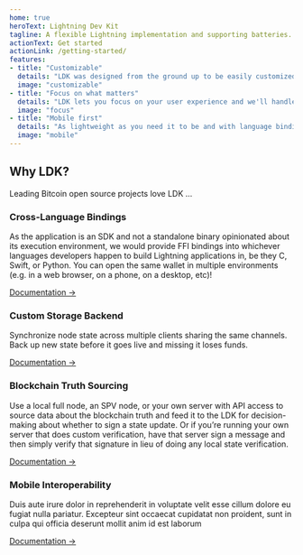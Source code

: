 ```yaml
---
home: true
heroText: Lightning Dev Kit
tagline: A flexible Lightning implementation and supporting batteries.
actionText: Get started
actionLink: /getting-started/
features:
- title: "Customizable"
  details: "LDK was designed from the ground up to be easily customized to your application needs: persistence, networking, chain source, routing, key management, wallet, you name it."
  image: "customizable"
- title: "Focus on what matters"
  details: "LDK lets you focus on your user experience and we'll handle all the low-level lightning logic."
  image: "focus"
- title: "Mobile first"
  details: "As lightweight as you need it to be and with language bindings suitable for iOS or Android -- it may be written in secure Rust, but you'll never have to touch Rust code."
  image: "mobile"
---
```


<div class="intro">
<h2>Why LDK?</h2>
<p>Leading Bitcoin open source projects love LDK …</p>
</div>

<div class="features">
<div class="feature">
<h3>Cross-Language Bindings</h3>

As the application is an SDK and not a standalone binary opinionated about its execution environment, we would provide FFI bindings into whichever languages developers happen to build Lightning applications in, be they C, Swift, or Python. You can open the same wallet in multiple environments (e.g. in a web browser, on a phone, on a desktop, etc)!

[Documentation →](./getting-started/)

</div>

<div class="feature">
<h3>Custom Storage Backend</h3>

Synchronize node state across multiple clients sharing the same channels. Back up new state before it goes live and missing it loses funds.

[Documentation →](./getting-started/)

</div>

<div class="feature">
<h3>Blockchain Truth Sourcing</h3>

Use a local full node, an SPV node, or your own server with API access to source data about the blockchain truth and feed it to the LDK for decision-making about whether to sign a state update. Or if you’re running your own server that does custom verification, have that server sign a message and then simply verify that signature in lieu of doing any local state verification.

[Documentation →](./basic-features/blockchain_data/)

</div>

<div class="feature">
<h3>Mobile Interoperability</h3>

Duis aute irure dolor in reprehenderit in voluptate velit esse cillum dolore eu fugiat nulla pariatur. Excepteur sint occaecat cupidatat non proident, sunt in culpa qui officia deserunt mollit anim id est laborum

[Documentation →](./getting-started/)

</div>
</div>
